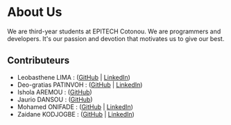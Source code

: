 # About Us

We are third-year students at EPITECH Cotonou. We are programmers and developers. It's our passion and devotion that motivates us to give our best.

## Contributeurs
* Leobasthene LIMA : ([GitHub](https://github.com/Uozak218) | [LinkedIn](https://www.linkedin.com/in/leobasthene-lima-66b644239?utm_source=share&utm_campaign=share_via&utm_content=profile&utm_medium=android_app))
* Deo-gratias PATINVOH : ([GitHub](https://github.com/Deo-Cell) | [LinkedIn](https://www.linkedin.com/in/deo-gratias-patinvoh-975554238?utm_source=share&utm_campaign=share_via&utm_content=profile&utm_medium=ios_app))
* Ishola AREMOU : ([GitHub](https://github.com/Isholaaremou))
* Jaurio DANSOU : ([GitHub](https://github.com/djaurio))
* Mohamed ONIFADE : ([GitHub](https://github.com/Halid13) | [LinkedIn](https://www.linkedin.com/in/mohamed-onifade-97917323b/))
* Zaidane KODJOGBE : ([GitHub](https://github.com/Zaidane22) | [LinkedIn](http://linkedin.com/in/zaïdane-kodjogbe-288a25252))
